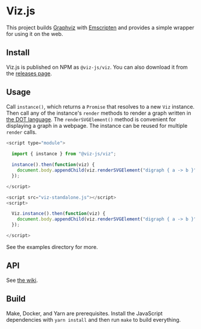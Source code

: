 # Viz.js

This project builds [Graphviz](http://www.graphviz.org) with [Emscripten](https://emscripten.org) and provides a simple wrapper for using it on the web.

## Install

Viz.js is published on NPM as `@viz-js/viz`. You can also download it from the [releases page](https://github.com/mdaines/viz-js/releases).

## Usage

Call `instance()`, which returns a `Promise` that resolves to a new `Viz` instance. Then call any of the instance's `render` methods to render a graph written in [the DOT language](https://www.graphviz.org/doc/info/lang.html). The `renderSVGElement()` method is convenient for displaying a graph in a webpage. The instance can be reused for multiple `render` calls.

```js
<script type="module">
  
  import { instance } from "@viz-js/viz";

  instance().then(function(viz) {
    document.body.appendChild(viz.renderSVGElement("digraph { a -> b }"));
  });

</script>
```

```js
<script src="viz-standalone.js"></script>
<script>

  Viz.instance().then(function(viz) {
    document.body.appendChild(viz.renderSVGElement("digraph { a -> b }"));
  });

</script>
```

See the examples directory for more.

## API

See [the wiki](https://github.com/mdaines/viz-js/wiki/API).

## Build

Make, Docker, and Yarn are prerequisites. Install the JavaScript dependencies with `yarn install` and then run `make` to build everything.
